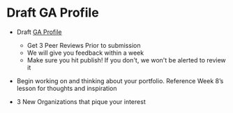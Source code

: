 # Draft GA Profile 

- Draft [GA Profile](http://profiles.generalassemb.ly/profiles/new)
  - Get 3 Peer Reviews Prior to submission
  - We will give you feedback within a week
  - Make sure you hit publish! If you don't, we won't be alerted to review it 

- Begin working on and thinking about your portfolio. Reference Week 8’s lesson for thoughts and inspiration 

- 3 New Organizations that pique  your interest
